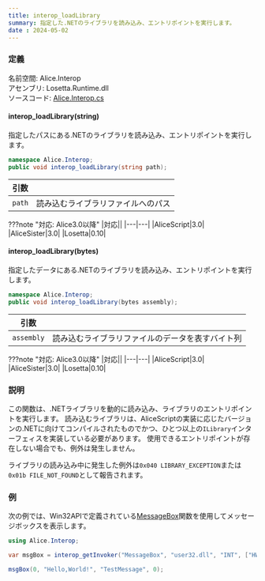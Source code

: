 ```yaml
---
title: interop_loadLibrary
summary: 指定した.NETのライブラリを読み込み、エントリポイントを実行します。
date : 2024-05-02
---
```


### 定義
名前空間: Alice.Interop<br/>
アセンブリ: Losetta.Runtime.dll<br/>
ソースコード: [Alice.Interop.cs](https://github.com/WSOFT-Project/Losetta/blob/master/Losetta.Runtime/Alice.Interop.cs)

#### interop_loadLibrary(string)

指定したパスにある.NETのライブラリを読み込み、エントリポイントを実行します。

```cs title="AliceScript"
namespace Alice.Interop;
public void interop_loadLibrary(string path);
```

|引数| |
|-|-|
|`path`|読み込むライブラリファイルへのパス|

???note "対応: Alice3.0以降"
    |対応||
    |---|---|
    |AliceScript|3.0|
    |AliceSister|3.0|
    |Losetta|0.10|

#### interop_loadLibrary(bytes)

指定したデータにある.NETのライブラリを読み込み、エントリポイントを実行します。

```cs title="AliceScript"
namespace Alice.Interop;
public void interop_loadLibrary(bytes assembly);
```

|引数| |
|-|-|
|`assembly`|読み込むライブラリファイルのデータを表すバイト列|

???note "対応: Alice3.0以降"
    |対応||
    |---|---|
    |AliceScript|3.0|
    |AliceSister|3.0|
    |Losetta|0.10|

### 説明
この関数は、.NETライブラリを動的に読み込み、ライブラリのエントリポイントを実行します。
読み込むライブラリは、AliceScriptの実装に応じたバージョンの.NETに向けてコンパイルされたものでかつ、ひとつ以上の`ILibrary`インターフェィスを実装している必要があります。
使用できるエントリポイントが存在しない場合でも、例外は発生しません。

ライブラリの読み込み中に発生した例外は`0x040 LIBRARY_EXCEPTION`または`0x01b FILE_NOT_FOUND`として報告されます。

### 例
次の例では、Win32APIで定義されている[MessageBox](https://learn.microsoft.com/en-us/windows/win32/api/winuser/nf-winuser-messagebox)関数を使用してメッセージボックスを表示します。

```cs title="AliceScript"
using Alice.Interop;

var msgBox = interop_getInvoker("MessageBox", "user32.dll", "INT", ["HWND", "LPCTSTR", "LPCTSTR", "UINT"], "MessageBoxW", true);

msgBox(0, "Hello,World!", "TestMessage", 0);
```